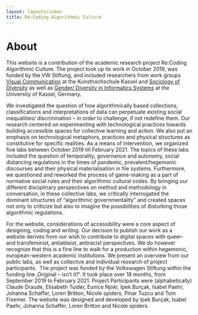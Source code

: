```yaml
---
layout: layouts/index
title: Re:Coding Algorithmic Culture
---
```

# About

This website is a contribution of the academic research project Re:Coding Algorithmic Culture. The project took up its work in October 2019, was funded by the VW Stiftung, and included researchers from work groups [Visual Communication](https://tupviskom.net/category/lehrveranstaltungen/) at the Kunsthochschule Kassel and [Sociology of Diversity](https://www.uni-kassel.de/fb05/fachgruppen/soziologie/soziologie-der-diversitaet.html) as well as [Gender/ Diversity in Informatics Systems](https://www.uni-kassel.de/eecs/fachgebiete/gedis/home.html) at the University of Kassel, Germany.

We investigated the question of how algorithmically based collections, classifications and interpretations of data can perpetuate existing social inequalities/ discrimination – in order to challenge, if not redefine them. Our research centered on experimenting with technological practices towards building accessible spaces for collective learning and action. We also put an emphasis on technological metaphors, practices and physical structures as constitutive for specific realities. As a means of intervention, we organized five labs between October 2019 till February 2021. The topics of these labs included the question of temporality, governance and autonomy, social distancing regulations in the times of pandemic, prevalent/hegemonic discourses and their physical materialisation in file systems. Furthermore, we questioned and reworked the process of game-making as a part of normative social rules and their algorithmic cultural codes. By bringing our different disciplinary perspectives on method and methodology in conversation, in these collective labs, we critically interrogated the dominant structures of “algorithmic governmentality” and created spaces not only to criticize but also to imagine the possibilities of disturbing those algorithmic regulations. 

For the website, considerations of accessibility were a core aspect of designing, coding and writing. Our decision to publish our work as a website derives from our wish to contribute to digital spaces with queer- and transfeminist, antiableist, antiracist perspectives. We do however recognize that this is a fine line to walk for a production within hegemonic, european-western academic institutions. We present an overview from our public labs, as well as collective and individual research of project participants. 
 The project was funded by the Volkswagen Stiftung within the funding line ‚Original – isn’t it?’. It took place over 18 months, from September 2019 to February 2021. Project Participants were (alphabetically) Claude Draude, Elisabeth Tuider, Eunice Njoki, Ipek Burçak, Isabel Paehr, Johanna Schaffer, Loren Britton, Nicole spiders, Pinar Tuzcu and Tom Fixemer. The website was designed and developed by Ipek Burçak, Isabel Paehr, Johanna Schaffer, Loren Britton and Nicole spiders.  

    
 